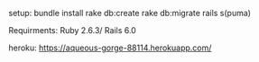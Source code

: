 setup:
bundle install
rake db:create
rake db:migrate
rails s(puma)

Requirments:
Ruby 2.6.3/ Rails 6.0

heroku:
https://aqueous-gorge-88114.herokuapp.com/
